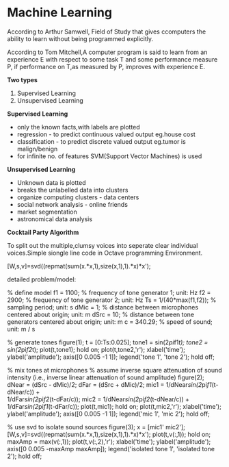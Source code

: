 # Machine Learning

According to Arthur Samwell, Field of Study that gives ccomputers the ability to learn without being programmed explicitly.

According to Tom Mitchell,A computer program is said to learn from an experience E with respect to some task T and some performance measure P, if performance on T,as measured by P, improves with experience E.






<b>Two types</b>
  <ol>
  <li>Supervised Learning</li>
  <li>Unsupervised Learning</li>
  </ol>



<b>Supervised Learning</b>
<ul>
  <li>only the known facts,with labels are plotted</li>
  <li>regression - to predict continuous valued output  eg.house cost</li>
  <li>classification - to predict discrete valued output eg.tumor is malign/benign</li>
  <li>for infinite no. of features SVM(Support Vector Machines) is used</li>
  </ul>
  
  
  
  <b>Unsupervised Learning</b>
<ul>
  <li>Unknown data is plotted</li>
  <li>breaks the unlabelled data into clusters</li>
  <li>organize computing clusters - data centers</li>
  <li>social network analysis - online friends</li>
  <li>market segmentation</li>
  <li>astronomical data analysis</li>
  </ul>
  
  <b>Cocktail Party Algorithm</b>
  
  To split out the multiple,clumsy voices into seperate clear individual voices.Simple siongle line code in Octave programming Environment.
  
  [W,s,v]=svd((repmat(sum(x.*x,1),size(x,1),1).*x)*x');
  
  
  
  detailed problem/model:
  
  % define model 
f1 = 1100;              % frequency of tone generator 1; unit: Hz 
f2 = 2900;              % frequency of tone generator 2; unit: Hz 
Ts = 1/(40*max(f1,f2)); % sampling period; unit: s 
dMic = 1;               % distance between microphones centered about origin; unit: m 
dSrc = 10;              % distance between tone generators centered about origin; unit: m 
c = 340.29;             % speed of sound; unit: m / s 

% generate tones
figure(1);
t = [0:Ts:0.025];
tone1 = sin(2*pi*f1*t);
tone2 = sin(2*pi*f2*t);
plot(t,tone1); 
hold on;
plot(t,tone2,'r'); xlabel('time'); ylabel('amplitude'); axis([0 0.005 -1 1]); legend('tone 1', 'tone 2');
hold off;

% mix tones at microphones
% assume inverse square attenuation of sound intensity (i.e., inverse linear attenuation of sound amplitude)
figure(2);
dNear = (dSrc - dMic)/2;
dFar = (dSrc + dMic)/2;
mic1 = 1/dNear*sin(2*pi*f1*(t-dNear/c)) + \
       1/dFar*sin(2*pi*f2*(t-dFar/c));
mic2 = 1/dNear*sin(2*pi*f2*(t-dNear/c)) + \
       1/dFar*sin(2*pi*f1*(t-dFar/c));
plot(t,mic1);
hold on;
plot(t,mic2,'r'); xlabel('time'); ylabel('amplitude'); axis([0 0.005 -1 1]); legend('mic 1', 'mic 2');
hold off;

% use svd to isolate sound sources
figure(3);
x = [mic1' mic2'];
[W,s,v]=svd((repmat(sum(x.*x,1),size(x,1),1).*x)*x');
plot(t,v(:,1));
hold on;
maxAmp = max(v(:,1));
plot(t,v(:,2),'r'); xlabel('time'); ylabel('amplitude'); axis([0 0.005 -maxAmp maxAmp]); legend('isolated tone 1', 'isolated tone 2');
hold off;
